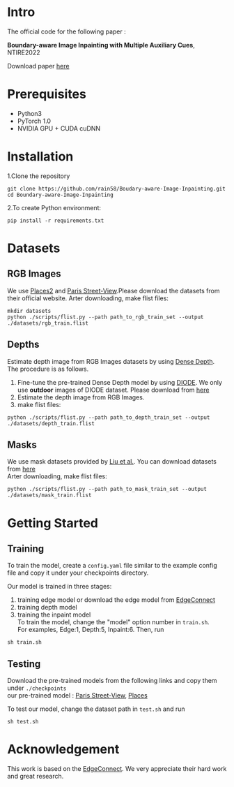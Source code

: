 # Intro
The official code for the following paper :

**Boundary-aware Image Inpainting with Multiple Auxiliary Cues**, NTIRE2022

Download paper [here](https://openaccess.thecvf.com/content/CVPR2022W/NTIRE/papers/Yamashita_Boundary-Aware_Image_Inpainting_With_Multiple_Auxiliary_Cues_CVPRW_2022_paper.pdf)

# Prerequisites
* Python3
* PyTorch 1.0
* NVIDIA GPU + CUDA cuDNN

# Installation  

1.Clone the repository

```
git clone https://github.com/rain58/Boudary-aware-Image-Inpainting.git  
cd Boundary-aware-Image-Inpainting
```

2.To create Python environment:
```
pip install -r requirements.txt
```

# Datasets
## RGB Images
We use [Places2](http://places2.csail.mit.edu/) and [Paris Street-View](https://github.com/pathak22/context-encoder).Please download the datasets from their official website.
Arter downloading, make flist files:
```
mkdir datasets
python ./scripts/flist.py --path path_to_rgb_train_set --output ./datasets/rgb_train.flist
```
## Depths
Estimate depth image from RGB Images datasets by using [Dense Depth](https://arxiv.org/abs/1812.11941).
The procedure is as follows.
1. Fine-tune the pre-trained Dense Depth model by using [DIODE](https://arxiv.org/abs/1908.00463).  We only use **outdoor** images of DIODE dataset. Please download from [here](https://diode-dataset.org/)
2. Estimate the depth image from RGB Images.
3. make flist files:
```
python ./scripts/flist.py --path path_to_depth_train_set --output ./datasets/depth_train.flist
```

## Masks
We use mask datasets provided by [Liu et al.](https://arxiv.org/abs/1804.07723).
You can download datasets from [here](http://masc.cs.gmu.edu/wiki/partialconv)   
Arter downloading, make flist files:
```
python ./scripts/flist.py --path path_to_mask_train_set --output ./datasets/mask_train.flist
```

# Getting Started
## Training
To train the model, create a `config.yaml` file similar to the example config file and copy it under your checkpoints directory.  

Our model is trained in three stages:
1. training edge model or download the edge model from [EdgeConnect](https://github.com/knazeri/edge-connect)
2. training depth model
3. training the inpaint model  
To train the model, change the "model" option number in `train.sh`.  
For examples, Edge:1, Depth:5, Inpaint:6. Then, run 
```
sh train.sh
```

## Testing
Download the pre-trained models from the following links and copy them under `./checkpoints`  
our pre-trained model : [Paris Street-View](https://drive.google.com/drive/folders/1GOGqqkOKjS3N2aXRe_7tynJ58gDfJIme?usp=sharing), [Places](https://drive.google.com/drive/folders/1hGad3QjqrTjPDSTf8_cFGPsPZuWuJa5k?usp=sharing)

To test our model, change the dataset path in `test.sh` and run 
```
sh test.sh
```

# Acknowledgement
This work is based on the [EdgeConnect](https://github.com/knazeri/edge-connect).
We very appreciate their hard work and great research.









